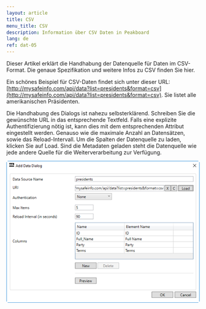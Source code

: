 ```yaml
---
layout: article
title: CSV
menu_title: CSV
description: Information über CSV Daten in Peakboard
lang: de
ref: dat-05
---
```


Dieser Artikel erklärt die Handhabung der Datenquelle für Daten im CSV-Format. Die genaue Spezifikation und weitere Infos zu CSV finden Sie hier.

Ein schönes Beispiel für CSV-Daten findet sich unter dieser URL: [http://mysafeinfo.com/api/data?list=presidents&format=csv](http://mysafeinfo.com/api/data?list=presidents&format=csv). Sie listet alle amerikanischen Präsidenten.

Die Handhabung des Dialogs ist nahezu selbsterklärend. Schreiben Sie die gewünschte URL in das entsprechende Textfeld. Falls eine explizite Authentifizierung nötig ist, kann dies mit dem entsprechenden Attribut eingestellt werden. Genauso wie die maximale Anzahl an Datensätzen, sowie das Reload-Intervall. Um die Spalten der Datenquelle zu laden, klicken Sie auf Load. Sind die Metadaten geladen steht die Datenquelle wie jede andere Quelle für die Weiterverarbeitung zur Verfügung.

![image_1](/assets/images/Data_Sources/CSV/DatenquelleCSV1.png)

